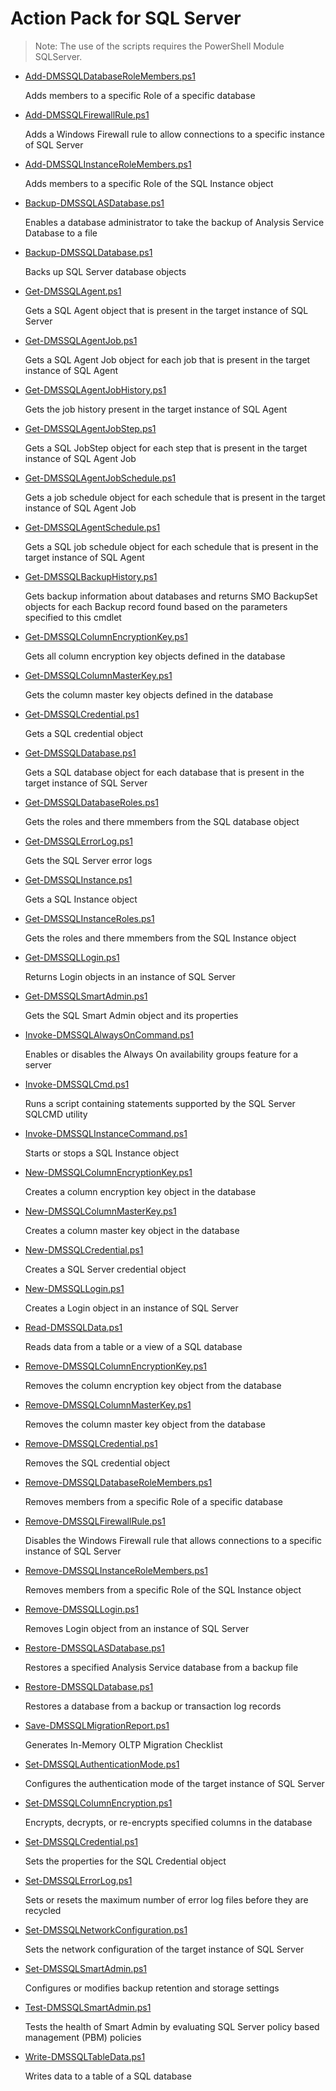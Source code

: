 # Action Pack for SQL Server

> Note: The use of the scripts requires the PowerShell Module SQLServer.

+ [Add-DMSSQLDatabaseRoleMembers.ps1](./Add-DMSSQLDatabaseRoleMembers.ps1)

    Adds members to a specific Role of a specific database

+ [Add-DMSSQLFirewallRule.ps1](./Add-DMSSQLFirewallRule.ps1)

    Adds a Windows Firewall rule to allow connections to a specific instance of SQL Server

+ [Add-DMSSQLInstanceRoleMembers.ps1](./Add-DMSSQLInstanceRoleMembers.ps1)

    Adds members to a specific Role of the SQL Instance object

+ [Backup-DMSSQLASDatabase.ps1](./Backup-DMSASSQLDatabase.ps1)

    Enables a database administrator to take the backup of Analysis Service Database to a file

+ [Backup-DMSSQLDatabase.ps1](./Backup-DMSSQLDatabase.ps1)

    Backs up SQL Server database objects 

+ [Get-DMSSQLAgent.ps1](./Get-DMSSQLAgent.ps1)    

    Gets a SQL Agent object that is present in the target instance of SQL Server

+ [Get-DMSSQLAgentJob.ps1](./Get-DMSSQLAgentJob.ps1)    

    Gets a SQL Agent Job object for each job that is present in the target instance of SQL Agent

+ [Get-DMSSQLAgentJobHistory.ps1](./Get-DMSSQLAgentJobHistory.ps1)    

    Gets the job history present in the target instance of SQL Agent

+ [Get-DMSSQLAgentJobStep.ps1](./Get-DMSSQLAgentJobStep.ps1)    

    Gets a SQL JobStep object for each step that is present in the target instance of SQL Agent Job

+ [Get-DMSSQLAgentJobSchedule.ps1](./Get-DMSSQLAgentJobSchedule.ps1)    

    Gets a job schedule object for each schedule that is present in the target instance of SQL Agent Job

+ [Get-DMSSQLAgentSchedule.ps1](./Get-DMSSQLAgentSchedule.ps1)    

    Gets a SQL job schedule object for each schedule that is present in the target instance of SQL Agent

+ [Get-DMSSQLBackupHistory.ps1](./Get-DMSSQLBackupHistory.ps1)

    Gets backup information about databases and returns SMO BackupSet objects for each Backup record found based on the parameters specified to this cmdlet

+ [Get-DMSSQLColumnEncryptionKey.ps1](./Get-DMSSQLColumnEncryptionKey.ps1)

    Gets all column encryption key objects defined in the database

+ [Get-DMSSQLColumnMasterKey.ps1](./Get-DMSSQLColumnMasterKey.ps1)

    Gets the column master key objects defined in the database

+ [Get-DMSSQLCredential.ps1](./Get-DMSSQLCredential.ps1)

    Gets a SQL credential object

+ [Get-DMSSQLDatabase.ps1](./Get-DMSSQLDatabase.ps1)

    Gets a SQL database object for each database that is present in the target instance of SQL Server

+ [Get-DMSSQLDatabaseRoles.ps1](./Get-DMSSQLDatabaseRoles.ps1)

    Gets the roles and there mmembers from the SQL database object

+ [Get-DMSSQLErrorLog.ps1](./Get-DMSSQLErrorLog.ps1)

    Gets the SQL Server error logs

+ [Get-DMSSQLInstance.ps1](./Get-DMSSQLInstance.ps1)

    Gets a SQL Instance object

+ [Get-DMSSQLInstanceRoles.ps1](./Get-DMSSQLInstanceRoles.ps1)

    Gets the roles and there mmembers from the SQL Instance object

+ [Get-DMSSQLLogin.ps1](./Get-DMSSQLLogin.ps1)

    Returns Login objects in an instance of SQL Server

+ [Get-DMSSQLSmartAdmin.ps1](./Get-DMSSQLSmartAdmin.ps1)

    Gets the SQL Smart Admin object and its properties

+ [Invoke-DMSSQLAlwaysOnCommand.ps1](./Invoke-DMSSQLAlwaysOnCommand.ps1)

    Enables or disables the Always On availability groups feature for a server

+ [Invoke-DMSSQLCmd.ps1](./Invoke-DMSSQLCmd.ps1)

    Runs a script containing statements supported by the SQL Server SQLCMD utility

+ [Invoke-DMSSQLInstanceCommand.ps1](./Invoke-DMSSQLInstanceCommand.ps1)

    Starts or stops a SQL Instance object

+ [New-DMSSQLColumnEncryptionKey.ps1](./New-DMSSQLColumnEncryptionKey.ps1)

    Creates a column encryption key object in the database

+ [New-DMSSQLColumnMasterKey.ps1](./New-DMSSQLColumnMasterKey.ps1)

    Creates a column master key object in the database

+ [New-DMSSQLCredential.ps1](./New-DMSSQLCredential.ps1)

    Creates a SQL Server credential object

+ [New-DMSSQLLogin.ps1](./New-DMSSQLLogin.ps1)

    Creates a Login object in an instance of SQL Server

+ [Read-DMSSQLData.ps1](./Read-DMSSQLData.ps1)

    Reads data from a table or a view of a SQL database

+ [Remove-DMSSQLColumnEncryptionKey.ps1](./Remove-DMSSQLColumnEncryptionKey.ps1)

    Removes the column encryption key object from the database

+ [Remove-DMSSQLColumnMasterKey.ps1](./Remove-DMSSQLColumnMasterKey.ps1)

    Removes the column master key object from the database

+ [Remove-DMSSQLCredential.ps1](./Remove-DMSSQLCredential.ps1)

    Removes the SQL credential object

+ [Remove-DMSSQLDatabaseRoleMembers.ps1](./Remove-DMSSQLDatabaseRoleMembers.ps1)

    Removes members from a specific Role of a specific database

+ [Remove-DMSSQLFirewallRule.ps1](./Remove-DMSSQLFirewallRule.ps1)

    Disables the Windows Firewall rule that allows connections to a specific instance of SQL Server

+ [Remove-DMSSQLInstanceRoleMembers.ps1](./Remove-DMSSQLInstanceRoleMembers.ps1)

    Removes members from a specific Role of the SQL Instance object

+ [Remove-DMSSQLLogin.ps1](./Remove-DMSSQLLogin.ps1)

    Removes Login object from an instance of SQL Server

+ [Restore-DMSSQLASDatabase.ps1](./Restore-DMSSQLASDatabase.ps1)

    Restores a specified Analysis Service database from a backup file

+ [Restore-DMSSQLDatabase.ps1](./Restore-DMSSQLDatabase.ps1)

    Restores a database from a backup or transaction log records

+ [Save-DMSSQLMigrationReport.ps1](./Save-DMSSQLMigrationReport.ps1)

    Generates In-Memory OLTP Migration Checklist

+ [Set-DMSSQLAuthenticationMode.ps1](./Set-DMSSQLAuthenticationMode.ps1)

    Configures the authentication mode of the target instance of SQL Server

+ [Set-DMSSQLColumnEncryption.ps1](./Set-DMSSQLColumnEncryption.ps1)

    Encrypts, decrypts, or re-encrypts specified columns in the database

+ [Set-DMSSQLCredential.ps1](./Set-DMSSQLCredential.ps1)

    Sets the properties for the SQL Credential object

+ [Set-DMSSQLErrorLog.ps1](./Set-DMSSQLErrorLog.ps1)

    Sets or resets the maximum number of error log files before they are recycled

+ [Set-DMSSQLNetworkConfiguration.ps1](./Set-DMSSQLNetworkConfiguration.ps1)

    Sets the network configuration of the target instance of SQL Server

+ [Set-DMSSQLSmartAdmin.ps1](./Set-DMSSQLSmartAdmin.ps1)

    Configures or modifies backup retention and storage settings

+ [Test-DMSSQLSmartAdmin.ps1](./Test-DMSSQLSmartAdmin.ps1)

    Tests the health of Smart Admin by evaluating SQL Server policy based management (PBM) policies

+ [Write-DMSSQLTableData.ps1](./Write-DMSSQLTableData.ps1)

    Writes data to a table of a SQL database